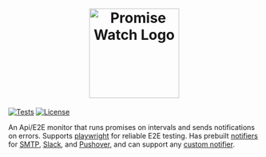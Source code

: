 <h1 align="center">
  	<img height="180" src="https://github.com/jasonraimondi/promise-watch/raw/master/logos/promise-watch-logo-vertical.png" alt="Promise Watch Logo" />
</h1>

[![Tests](https://github.com/jasonraimondi/promise-watch/actions/workflows/test.yml/badge.svg)](https://github.com/jasonraimondi/promise-watch/actions/workflows/test.yml)
[![License](https://img.shields.io/github/license/jasonraimondi/promise-watch?color=#31C754)](./LICENSE.md)

An Api/E2E monitor that runs promises on intervals and sends notifications on errors. Supports [playwright](https://playwright.dev/) for reliable E2E testing. Has prebuilt [notifiers](#notifiers) for [SMTP](./packages/smtp), [Slack](./packages/slack), and [Pushover](./packages/pushover), and can support any [custom notifier](#custom-notifiers).


